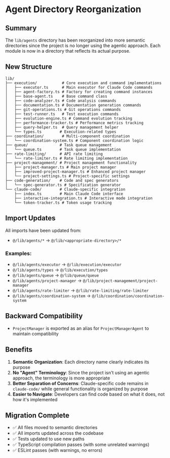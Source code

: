 # Agent Directory Reorganization

## Summary

The `lib/agents` directory has been reorganized into more semantic directories since the project is no longer using the agentic approach. Each module is now in a directory that reflects its actual purpose.

## New Structure

```
lib/
├── execution/           # Core execution and command implementations
│   ├── executor.ts      # Main executor for Claude Code commands
│   ├── agent-factory.ts # Factory for creating command instances
│   ├── base-agent.ts    # Base command class
│   ├── code-analyzer.ts # Code analysis commands
│   ├── documentation.ts # Documentation generation commands
│   ├── git-operations.ts # Git operations commands
│   ├── test-runner.ts   # Test execution commands
│   ├── evolution-engine.ts # Command evolution tracking
│   ├── performance-tracker.ts # Performance metrics tracking
│   ├── query-helper.ts  # Query management helper
│   └── types.ts        # Execution-related types
├── coordination/        # Multi-component coordination
│   └── coordination-system.ts # Component coordination logic
├── queue/              # Task queue management
│   └── queue.ts        # Task queue implementation
├── rate-limiting/      # API rate limiting
│   └── rate-limiter.ts # Rate limiting implementation
├── project-management/ # Project management functionality
│   ├── project-manager.ts # Main project manager
│   ├── improved-project-manager.ts # Enhanced project manager
│   └── project-settings.ts # Project-specific settings
├── code-generation/    # Code and spec generators
│   └── spec-generator.ts # Specification generator
└── claude-code/        # Claude-specific integration
    ├── index.ts        # Main Claude Code interface
    ├── interactive-integration.ts # Interactive mode integration
    └── token-tracker.ts # Token usage tracking
```

## Import Updates

All imports have been updated from:
- `@/lib/agents/*` → `@/lib/<appropriate-directory>/*`

### Examples:
- `@/lib/agents/executor` → `@/lib/execution/executor`
- `@/lib/agents/types` → `@/lib/execution/types`
- `@/lib/agents/queue` → `@/lib/queue/queue`
- `@/lib/agents/project-manager` → `@/lib/project-management/project-manager`
- `@/lib/agents/rate-limiter` → `@/lib/rate-limiting/rate-limiter`
- `@/lib/agents/coordination-system` → `@/lib/coordination/coordination-system`

## Backward Compatibility

- `ProjectManager` is exported as an alias for `ProjectManagerAgent` to maintain compatibility

## Benefits

1. **Semantic Organization**: Each directory name clearly indicates its purpose
2. **No "Agent" Terminology**: Since the project isn't using an agentic approach, the terminology is more appropriate
3. **Better Separation of Concerns**: Claude-specific code remains in `claude-code/` while general functionality is organized by purpose
4. **Easier to Navigate**: Developers can find code based on what it does, not how it's implemented

## Migration Complete

- ✅ All files moved to semantic directories
- ✅ All imports updated across the codebase
- ✅ Tests updated to use new paths
- ✅ TypeScript compilation passes (with some unrelated warnings)
- ✅ ESLint passes (with warnings, no errors)
